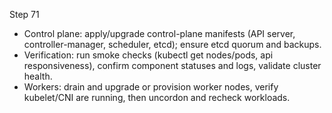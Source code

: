 Step 71

- Control plane: apply/upgrade control-plane manifests (API server, controller-manager, scheduler, etcd); ensure etcd quorum and backups.
- Verification: run smoke checks (kubectl get nodes/pods, api responsiveness), confirm component statuses and logs, validate cluster health.
- Workers: drain and upgrade or provision worker nodes, verify kubelet/CNI are running, then uncordon and recheck workloads.